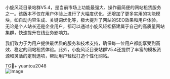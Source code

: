 小旋风泛目录站群V5.4，是当前市场上功能最强大、操作最简便的网站租赁服务之一。该版本不仅在用户体验上进行了大幅度优化，还增加了更多实用的功能模块，如自动内容生成、关键词优化等，极大提升了网站的SEO效果和用户体验。无论是个人站长还是企业用户，都可以通过小旋风轻松搭建属于自己的高质量网站集群，快速提升在线业务影响力。

我们致力于为用户提供最优质的服务和技术支持，确保每一位用户都能享受到高效、稳定的网站租赁体验。此外，小旋风泛目录站群V5.4还提供了丰富的模板资源和灵活的定制选项，帮助用户轻松打造个性化网站。

TG💪+ yuantou2048  
![Image](https://github.com/user-attachments/assets/42a5a4a5-fea9-4a1d-8aa0-73e57e430cca)